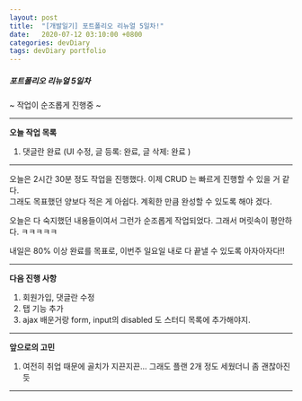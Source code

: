 ```yaml
---
layout: post
title:  "[개발일기] 포트폴리오 리뉴얼 5일차!"
date:   2020-07-12 03:10:00 +0800
categories: devDiary
tags: devDiary portfolio
---
```


##### 포트폴리오 리뉴얼 5일차  
~ 작업이 순조롭게 진행중 ~  

---------------------------------------------------------------
**오늘 작업 목록**  
1. 댓글란 완료 (UI 수정, 글 등록: 완료, 글 삭제: 완료 )  

---------------------------------------------------------------

오늘은 2시간 30분 정도 작업을 진행했다. 이제 CRUD 는 빠르게 진행할 수 있을 거 같다.  
그래도 목표했던 양보다 적은 게 아쉽다. 계획한 만큼 완성할 수 있도록 해야 겠다.  

오늘은 다 숙지했던 내용들이여서 그런가 순조롭게 작업되었다. 그래서 머릿속이 평안하다. ㅋㅋㅋㅋㅋ  

내일은 80% 이상 완료를 목표로, 이번주 일요일 내로 다 끝낼 수 있도록 아자아자다!!  

-----------------------------------
**다음 진행 사항**  

1. 회원가입, 댓글란 수정
1. 탭 기능 추가  
1. ajax 배운거랑 form, input의 disabled 도 스터디 목록에 추가해야지.

------------------------------------
**앞으로의 고민**  

1. 여전히 취업 때문에 골치가 지끈지끈... 그래도 플랜 2개 정도 세웠더니 좀 괜찮아진 듯 

------------------------------------

